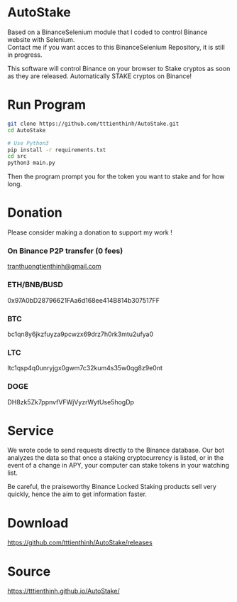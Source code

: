 # AutoStake

Based on a BinanceSelenium module that I coded to control Binance website with Selenium.  
Contact me if you want acces to this BinanceSelenium Repository, it is still in progress.  
  
This software will control Binance on your browser to Stake cryptos as soon as they are released. Automatically STAKE cryptos on Binance! 

# Run Program
```bash
git clone https://github.com/tttienthinh/AutoStake.git
cd AutoStake

# Use Python3
pip install -r requirements.txt
cd src
python3 main.py
```
Then the program prompt you for the token you want to stake and for how long.  

# Donation
Please consider making a donation to support my work !

### On Binance P2P transfer (0 fees)
tranthuongtienthinh@gmail.com

### ETH/BNB/BUSD
0x97A0bD28796621FAa6d168ee414B814b307517FF

### BTC
bc1qn8y6jkzfuyza9pcwzx69drz7h0rk3mtu2ufya0

### LTC
ltc1qsp4q0unryjgx0gwm7c32kum4s35w0qg8z9e0nt

### DOGE
DH8zk5Zk7ppnvfVFWjVyzrWytUse5hogDp


# Service
We wrote code to send requests directly to the Binance database.
Our bot analyzes the data so that once a staking cryptocurrency is listed, or in the event of a change in APY, your computer can stake tokens in your watching list.

Be careful, the praiseworthy Binance Locked Staking products sell very quickly, hence the aim to get information faster.

# Download
https://github.com/tttienthinh/AutoStake/releases

# Source
https://tttienthinh.github.io/AutoStake/